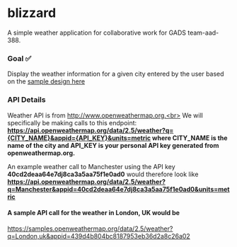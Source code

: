 
# blizzard
A simple weather application for collaborative work for GADS team-aad-388. 

### Goal ✅
 Display the weather information for a given city entered by the user based on the <a href ="https://github.com/rafsanjani/blizzard/blob/master/design/Blizzard.xd"> sample design here</a>

### API Details
Weather API is from http://www.openweathermap.org.<br>
We will specifically be making calls to this endpoint:
**https://api.openweathermap.org/data/2.5/weather?q={CITY_NAME}&appid={API_KEY}&units=metric where CITY_NAME is the name of the city and API_KEY is your personal API key generated from openweathermap.org.**

An example weather call to Manchester using the API key **40cd2deaa64e7dj8ca3a5aa75f1e0ad0** would therefore look like <br> **https://api.openweathermap.org/data/2.5/weather?q=Manchester&appid=40cd2deaa64e7dj8ca3a5aa75f1e0ad0&units=metric**


#### A sample API call for the weather in London, UK would be <br>
https://samples.openweathermap.org/data/2.5/weather?q=London,uk&appid=439d4b804bc8187953eb36d2a8c26a02

